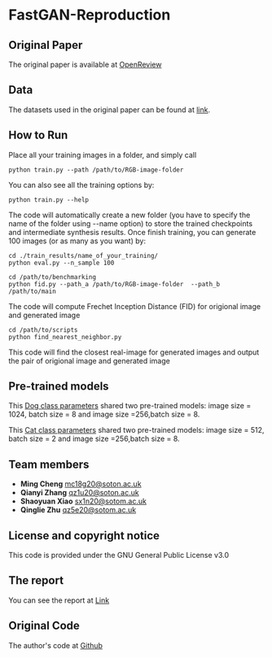 # FastGAN-Reproduction

## Original Paper
The original paper is available at [OpenReview](https://openreview.net/forum?id=1Fqg133qRaI)

## Data
The datasets used in the original paper can be found at [link](https://drive.google.com/file/d/1aAJCZbXNHyraJ6Mi13dSbe7pTyfPXha0/view?usp=sharing). 


## How to Run
Place all your training images in a folder, and simply call
```
python train.py --path /path/to/RGB-image-folder
```
You can also see all the training options by:
```
python train.py --help
```
The code will automatically create a new folder (you have to specify the name of the folder using --name option) to store the trained checkpoints and intermediate synthesis results.
Once finish training, you can generate 100 images (or as many as you want) by:
```
cd ./train_results/name_of_your_training/
python eval.py --n_sample 100 
```

```
cd /path/to/benchmarking
python fid.py --path_a /path/to/RGB-image-folder  --path_b /path/to/main
```
The code will compute  Frechet Inception Distance (FID) for origional image and generated image

```
cd /path/to/scripts
python find_nearest_neighbor.py
```
This code will find the closest real-image for generated images and output the pair of origional image and generated image


## Pre-trained models
This [Dog class parameters](https://drive.google.com/drive/folders/1hReq_bFW-2xU8FmOfE78YQBko6aNV-25) shared two pre-trained models: image size = 1024, batch size = 8 and image size =256,batch size = 8. 

This [Cat class parameters](https://drive.google.com/drive/folders/1QEvdZlQhHZAenWyvVrESjKPQNGQT5SHN?usp=sharing) shared two pre-trained models: image size = 512, batch size = 2 and image size =256,batch size = 8.



## Team members
* **Ming Cheng** [mc18g20@soton.ac.uk]() 
* **Qianyi Zhang** [qz1u20@soton.ac.uk]() 
* **Shaoyuan Xiao** [sx1n20@sotom.ac.uk]() 
* **Qinglie Zhu** [qz5e20@sotom.ac.uk]() 


## License and copyright notice
This code is provided under the GNU General Public License v3.0

## The report
You can see the report at [Link](https://sotonac-my.sharepoint.com/:b:/r/personal/qz5e20_soton_ac_uk/Documents/Report.pdf?csf=1&web=1&e=btZtm6)

## Original Code
The author's code at [Github](https://github.com/odegeasslbc/FastGAN-pytorch)
